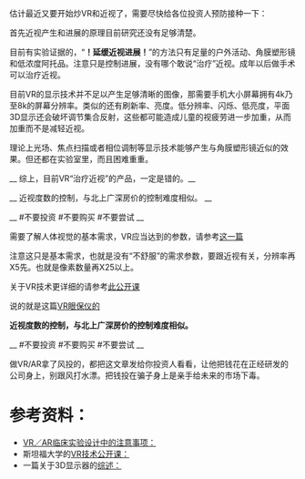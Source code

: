 <!--
.. title: 关于VR与近视(投资人的预防接种)
.. slug: vr-and-mypia
.. date: 2017-12-28 15:00:00 UTC+08:00
.. tags:
.. category:
.. link:
.. description:
.. type: text
-->

估计最近又要开始炒VR和近视了，需要尽快给各位投资人预防接种一下：

首先近视产生和进展的原理目前研究还没有足够清楚。

目前有实验证据的，“__！延缓近视进展！__”的方法只有足量的户外活动、角膜塑形镜和低浓度阿托品。注意只是控制进展，没有哪个敢说“治疗”近视。成年以后做手术可以治疗近视。
<!-- TEASER_END -->

目前VR的显示技术并不足以产生足够清晰的图像，那需要手机大小屏幕拥有4k乃至8k的屏幕分辨率。类似的还有刷新率、亮度。低分辨率、闪烁、低亮度，平面3D显示还会破坏调节集合反射，这些都可能造成儿童的视疲劳进一步加重，从而加重而不是减轻近视。

理论上光场、焦点扫描或者相位调制等显示技术能够产生与角膜塑形镜近似的效果。但还都在实验室里，而且困难重重。

__ 综上，目前VR“治疗近视”的产品，一定是错的。__

__ 近视度数的控制，与北上广深房价的控制难度相似。 __

__ #不要投资 #不要购买 #不要尝试  __

需要了解人体视觉的基本需求，VR应当达到的参数，请参考[这一篇]( http://stanford.edu/class/ee267/lectures/lecture5.pdf)

注意这只是基本需求，也就是没有“不舒服”的需求参数，要跟近视有关，分辨率再X5先。也就是像素数量再X25以上。

关于VR技术更详细的请参考[此公开课](http://stanford.edu/class/ee267/)

说的就是这篇[VR眼保仪的 ](http://www.toutiao.com/i6428326129269998082/)

__近视度数的控制，与北上广深房价的控制难度相似。__

__ #不要投资 #不要购买 #不要尝试 __

做VR/AR拿了风投的，都把这文章发给你投资人看看，让他把钱花在正经研发的公司身上，别跟风打水漂。把钱投在骗子身上是亲手给未来的市场下毒。



# 参考资料：

* [VR／AR临床实验设计中的注意事项：](http://www.15yan.com/story/95bN2Ahro2n/)
* 斯坦福大学的[VR技术公开课：](http://stanford.edu/class/ee267/)
* 一篇关于3D显示器的[综述：](http://www.annualreviews.org/doi/pdf/10.1146/annurev-vision-082114-035800)
